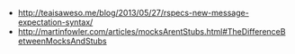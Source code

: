 - http://teaisaweso.me/blog/2013/05/27/rspecs-new-message-expectation-syntax/
- http://martinfowler.com/articles/mocksArentStubs.html#TheDifferenceBetweenMocksAndStubs
